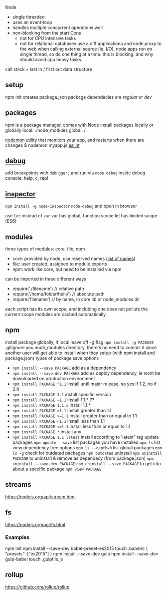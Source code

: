 Node
* single threaded
* uses an event-loop
* handles multiple concurrent operations well
* non-blocking from the start
	Cons
	* not for CPU intensive tasks
	* not for relational databases
		use a diff applicationa and node proxy to the web
when calling external source (ie, I/O), node apps run on single thread, so do one thing at a time. this is blocking. and why should avoid cpu heavy tasks.

call stack = last in / first out data structure

## setup
npm init
	creates package.json
package dependecies are _regular_ or _dev_

## packages
npm is a package manager, comes with Node
install packages locally or globally
local: ./node_modules
global: /

[nodemon](http://nodemon.io/)
	utility that monitors your app, and restarts when there are changes
	$ nodemon myapp.js
[eslint](http://eslint.org/docs/user-guide/configuring)

## [debug](https://nodejs.org/api/debugger.html)
add breakpoints with `debugger;`
and run via `node debug`
	inside debug console:
		help, c, repl

## [inspector](https://github.com/node-inspector/node-inspector)
`npm install -g node-inspector`
`node-debug` and open in browser

use `let` instead of `var`
var has global, function scope
let has limited scope (ES6)




## modules
three types of modules: core, file, npm
* core: provided by node, use reserved names ([list of names](https://nodejs.org/api/))
* file: user created, assigned to module.exports
* npm: work like core, but need to be installed via npm

can be imported in three different ways
* require('./filename') // relative path
* require('/home/folder/hello') // absolute path
* require('filename') // by name, in core lib or node_modules dir

each script has its own scope, and including one does not pollute the current scope
modules are cached automatically

## npm
install package globally, if local leave off -g flag
`npm install -g PACKAGE`
.gitignore you node_modules directory, there's no need to commit it since another user will get able to install when they setup (with npm install and package.json)
types of package save options
* `npm install --save PACKAGE` add as a dependency
* `npm install --save-dev PACKAGE` add as deploy dependency, ie wont be downloaded on production environment
* `npm install PACKAGE ^1.1` install until major release, so yes if 1.2, no if 2.0
* `npm install PACKAGE 1.1` install specific version
* `npm install PACKAGE ~1.1` install 1.1.* ??
* `npm install PACKAGE 1.1.x` install 1.1.*
* `npm install PACKAGE >1.1` install greater than 1.1
* `npm install PACKAGE >=1.1` install greater than or equal to 1.1
* `npm install PACKAGE <1.1` install less than 1.1
* `npm install PACKAGE <=1.1` install less than or equal to 1.1
* `npm install PACKAGE *` install any
* `npm install PACKAGE 1.1 latest` install according to 'latest" tag
update packages
`npm update --save`
list packages you have installed
`npm ls`
list view dependency tree options
`npm ls --depth=0`
list global packages
`npm ls -g`
check for outdated packages
`npm outdated`
uninstall
`npm uninstall PACKAGE`
to uninstall & remove as dependecy (from package.json)
`npm uninstall --save-dev PACKAGE`
`npm uninstall --save PACKAGE`
to get info about a specific package
`npm view PACKAGE`

## streams
https://nodejs.org/api/stream.html

## fs
https://nodejs.org/api/fs.html



### Examples
npm init
npm install --save-dev babel-preset-es2015
touch .babelrc
	{ "presets": ["es2015"] }
npm install --save-dev gulp
npm install --save-dev gulp-babel
touch .gulpfile.js



## rollup
https://github.com/rollup/rollup
